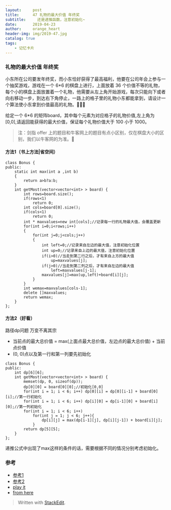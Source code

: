 ```yaml
---
layout:     post
title:      47 礼物的最大价值 年终奖
subtitle:     还是递推函数，注意初始化~
date:       2019-04-23
author:     orange_heart
header-img: img/2019-47.jpg
catalog: true
tags:
    - 记忆卡片
---
```


###   礼物的最大价值 年终奖
小东所在公司要发年终奖，而小东恰好获得了最高福利，他要在公司年会上参与一个抽奖游戏，游戏在一个 6*6 的棋盘上进行，上面放着 36 个价值不等的礼物，每个小的棋盘上面放置着一个礼物，他需要从左上角开始游戏，每次只能向下或者向右移动一步，到达右下角停止，一路上的格子里的礼物小东都能拿到，请设计一个算法使小东拿到价值最高的礼物。🤣🤣🤣

给定一个 6*6 的矩阵board，其中每个元素为对应格子的礼物价值,左上角为 [0,0],请返回能获得的最大价值，保证每个礼物价值大于 100 小于 1000。

> 注：剑指 offer 上的题目和牛客网上的题目有点小区别，仅在棋盘大小的区别，我们以牛客网的为准。🧐


#### 方法1（书上方法|省空间）
```objk
class Bonus {
public:
    static int max(int a ,int b)
    {
        return a>b?a:b;
    }
    int getMost(vector<vector<int> > board) {
        int rows=board.size();
        if(rows<1)
            return 0;
        int cols=board[0].size();
        if(cols<1)
            return 0;
        int * maxvalues=new int[cols];//记录每一行的礼物最大值，会覆盖更新
        for(int i=0;i<rows;i++)
        {
            for(int j=0;j<cols;j++)
            {
                int left=0;//记录来自左边的最大值，注意初始化位置
                int up=0;//记录来自上边的最大值，注意初始化位置
                if(i>0)//当走到第二行之后，才有来自上方的最大值
                    up=maxvalues[j];
                if(j>0)//当走到第二列之后，才有来自左边的最大值
                    left=maxvalues[j-1];
                maxvalues[j]=max(up,left)+board[i][j];
            }
        }
        int wemax=maxvalues[cols-1];
        delete []maxvalues;
        return wemax;
    }
};
```

#### 方法2（好看）

路径dp问题 万变不离其宗  
- 当前点的最大总价值 = max(上面点最大总价值，左边点的最大总价值) + 当前点价值
- (0, 0)点以及第一行和第一列要先初始化


```objk
class Bonus {
public:
    int dp[6][6];
    int getMost(vector<vector<int> > board) {
        memset(dp, 0, sizeof(dp));
        dp[0][0] = board[0][0];//初始化[0,0]
        for(int i = 1; i < 6; i++) dp[0][i] = dp[0][i-1] + board[0][i];//第一行初始化
        for(int i = 1; i < 6; i++) dp[i][0] = dp[i-1][0] + board[i][0];//第一列初始化
        for(int i = 1; i < 6; i++)
            for(int j = 1; j < 6; j++){
                dp[i][j] = max(dp[i-1][j], dp[i][j-1]) + board[i][j];
            }
        return dp[5][5];
    }
};
```
递推公式中出现了max这样的条件的话，需要根据不同的情况分别考虑初始化。

### 参考

- [参考1](https://github.com/zhedahht/CodingInterviewChinese2)
- [参考2](https://github.com/gatieme/CodingInterviews)
- [play it](https://www.nowcoder.com/questionTerminal/72a99e28381a407991f2c96d8cb238ab)
- [from here](https://rongxuanhong.github.io/2018/07/30/%E5%89%91%E6%8C%87offer2%E4%B9%8B%E6%9C%80%E5%A4%A7%E7%A4%BC%E7%89%A9/)



> Written with [StackEdit](https://stackedit.io/).

<head>
    <script src="https://cdn.mathjax.org/mathjax/latest/MathJax.js?config=TeX-AMS-MML_HTMLorMML" type="text/javascript"></script>
    <script type="text/x-mathjax-config">
        MathJax.Hub.Config({
            tex2jax: {
            skipTags: ['script', 'noscript', 'style', 'textarea', 'pre'],
            inlineMath: [['$','$']]
            }
        });
    </script>
</head>
<!--stackedit_data:
eyJoaXN0b3J5IjpbMTM4ODA1MTgzM119
-->